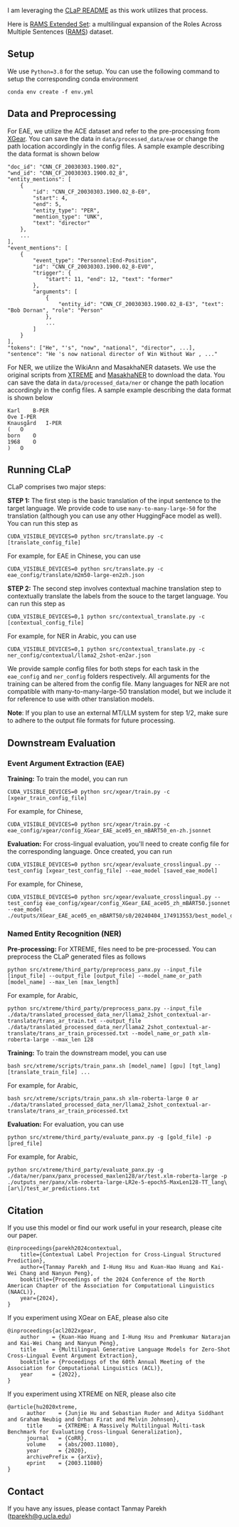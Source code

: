 I am leveraging the [CLaP README](https://github.com/PlusLabNLP/CLaP/tree/main) as this work utilizes that process.

Here is [RAMS Extended Set](https://drive.google.com/file/d/1_ZqiPhup_UE5BeE0n0Vn0yWGCFoVdnm1/view?usp=drive_link): a multilingual expansion of the Roles Across Multiple Sentences ([RAMS](https://nlp.jhu.edu/rams/)) dataset.

## Setup

We use `Python=3.8` for the setup. You can use the following command to setup the corresponding conda environment
```
conda env create -f env.yml
```

## Data and Preprocessing

For EAE, we utilize the ACE dataset and refer to the pre-processing from [XGear](https://github.com/PlusLabNLP/X-Gear/tree/main/preprocessing). You can save the data in `data/processed_data/eae` or change the path location accordingly in the config files. A sample example describing the data format is shown below
```
"doc_id": "CNN_CF_20030303.1900.02",
"wnd_id": "CNN_CF_20030303.1900.02_8",
"entity_mentions": [
    {
        "id": "CNN_CF_20030303.1900.02_8-E0",
        "start": 4, 
        "end": 5, 
        "entity_type": "PER", 
        "mention_type": "UNK", 
        "text": "director"
    }, 
    ...
],
"event_mentions": [
    {
        "event_type": "Personnel:End-Position", 
        "id": "CNN_CF_20030303.1900.02_8-EV0", 
        "trigger": {
            "start": 11, "end": 12, "text": "former"
        }, 
        "arguments": [
            {
                "entity_id": "CNN_CF_20030303.1900.02_8-E3", "text": "Bob Dornan", "role": "Person"
            }, 
            ...
        ]
    }
],
"tokens": ["He", "'s", "now", "national", "director", ...],
"sentence": "He 's now national director of Win Without War , ..."
```

For NER, we utilize the WikiAnn and MasakhaNER datasets. We use the original scripts from [XTREME](https://github.com/google-research/xtreme?tab=readme-ov-file#download-the-data) and [MasakhaNER](https://huggingface.co/datasets/masakhane/masakhaner2) to download the data. You can save the data in `data/processed_data/ner` or change the path location accordingly in the config files. A sample example describing the data format is shown below
```
Karl	B-PER
Ove	I-PER
Knausgård	I-PER
(	O
born	O
1968	O
)	O
```

## Running CLaP

CLaP comprises two major steps:

**STEP 1:** The first step is the basic translation of the input sentence to the target language. We provide code to use `many-to-many-large-50` for the translation (although you can use any other HuggingFace model as well). You can run this step as
```
CUDA_VISIBLE_DEVICES=0 python src/translate.py -c [translate_config_file]
```

For example, for EAE in Chinese, you can use
```
CUDA_VISIBLE_DEVICES=0 python src/translate.py -c eae_config/translate/m2m50-large-en2zh.json
```

**STEP 2:** The second step involves contextual machine translation step to contextually translate the labels from the souce to the target language. You can run this step as
```
CUDA_VISIBLE_DEVICES=0,1 python src/contextual_translate.py -c [contextual_config_file]
```

For example, for NER in Arabic, you can use
```
CUDA_VISIBLE_DEVICES=0,1 python src/contextual_translate.py -c ner_config/contextual/llama2_2shot-en2ar.json
```

We provide sample config files for both steps for each task in the `eae_config` and `ner_config` folders respectively. All arguments for the training can be altered from the config file. Many languages for NER are not compatible with many-to-many-large-50 translation model, but we include it for reference to use with other translation models.

**Note**: If you plan to use an external MT/LLM system for step 1/2, make sure to adhere to the output file formats for future processing.

## Downstream Evaluation

### Event Argument Extraction (EAE)

**Training:** To train the model, you can run
```
CUDA_VISIBLE_DEVICES=0 python src/xgear/train.py -c [xgear_train_config_file]
```

For example, for Chinese,
```
CUDA_VISIBLE_DEVICES=0 python src/xgear/train.py -c eae_config/xgear/config_XGear_EAE_ace05_en_mBART50_en-zh.jsonnet
```

**Evaluation:** For cross-lingual evaluation, you'll need to create config file for the corresponding language. Once created, you can run
```
CUDA_VISIBLE_DEVICES=0 python src/xgear/evaluate_crosslingual.py --test_config [xgear_test_config_file] --eae_model [saved_eae_model]
```

For example, for Chinese,
```
CUDA_VISIBLE_DEVICES=0 python src/xgear/evaluate_crosslingual.py --test_config eae_config/xgear/config_XGear_EAE_ace05_zh_mBART50.jsonnet --eae_model ./outputs/XGear_EAE_ace05_en_mBART50/s0/20240404_174913553/best_model_dev0.state
```

### Named Entity Recognition (NER)

**Pre-processing:** For XTREME, files need to be pre-processed. You can preprocess the CLaP generated files as follows
```
python src/xtreme/third_party/preprocess_panx.py --input_file [input_file] --output_file [output_file] --model_name_or_path [model_name] --max_len [max_length]
```

For example, for Arabic,
```
python src/xtreme/third_party/preprocess_panx.py --input_file ./data/translated_processed_data_ner/llama2_2shot_contextual-ar-translate/trans_ar_train.txt --output_file ./data/translated_processed_data_ner/llama2_2shot_contextual-ar-translate/trans_ar_train_processed.txt --model_name_or_path xlm-roberta-large --max_len 128
```

**Training:** To train the downstream model, you can use
```
bash src/xtreme/scripts/train_panx.sh [model_name] [gpu] [tgt_lang] [translate_train_file] ...
```

For example, for Arabic,
```
bash src/xtreme/scripts/train_panx.sh xlm-roberta-large 0 ar ./data/translated_processed_data_ner/llama2_2shot_contextual-ar-translate/trans_ar_train_processed.txt
```

**Evaluation:** For evaluation, you can use
```
python src/xtreme/third_party/evaluate_panx.py -g [gold_file] -p [pred_file]
```

For example, for Arabic,
```
python src/xtreme/third_party/evaluate_panx.py -g ./data/ner/panx/panx_processed_maxlen128/ar/test.xlm-roberta-large -p ./outputs_ner/panx/xlm-roberta-large-LR2e-5-epoch5-MaxLen128-TT_lang\[ar\]/test_ar_predictions.txt
```

## Citation

If you use this model or find our work useful in your research, please cite our paper.
```
@inproceedings{parekh2024contextual,
    title={Contextual Label Projection for Cross-Lingual Structured Prediction},
    author={Tanmay Parekh and I-Hung Hsu and Kuan-Hao Huang and Kai-Wei Chang and Nanyun Peng},
    booktitle={Proceedings of the 2024 Conference of the North American Chapter of the Association for Computational Linguistics (NAACL)},
    year={2024},
}
```

If you experiment using XGear on EAE, please also cite
```
@inproceedings{acl2022xgear,
    author    = {Kuan-Hao Huang and I-Hung Hsu and Premkumar Natarajan and Kai-Wei Chang and Nanyun Peng},
    title     = {Multilingual Generative Language Models for Zero-Shot Cross-Lingual Event Argument Extraction},
    booktitle = {Proceedings of the 60th Annual Meeting of the Association for Computational Linguistics (ACL)},
    year      = {2022},
}
```

If you experiment using XTREME on NER, please also cite
```
@article{hu2020xtreme,
      author    = {Junjie Hu and Sebastian Ruder and Aditya Siddhant and Graham Neubig and Orhan Firat and Melvin Johnson},
      title     = {XTREME: A Massively Multilingual Multi-task Benchmark for Evaluating Cross-lingual Generalization},
      journal   = {CoRR},
      volume    = {abs/2003.11080},
      year      = {2020},
      archivePrefix = {arXiv},
      eprint    = {2003.11080}
}
```

## Contact

If you have any issues, please contact Tanmay Parekh (tparekh@g.ucla.edu)
